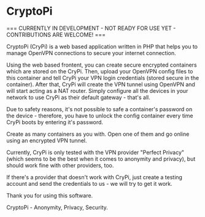 # CryptoPi

=== CURRENTLY IN DEVELOPMENT - NOT READY FOR USE YET - CONTRIBUTIONS ARE WELCOME! ===

CryptoPi (CryPi) is a web based application written in PHP that helps you to manage OpenVPN connections to secure your internet connection.

Using the web based frontent, you can create secure encrypted containers which are stored on the CryPi. Then, upload your OpenVPN config files to this container and tell CryPi your VPN login credentials (stored secure in the container). After that, CryPi will create the VPN tunnel using OpenVPN and will start acting as a NAT router. Simply configure all the devices in your network to use CryPi as their default gateway - that's all.

Due to safety reasons, it's not possible to safe a container's password on the device - therefore, you have to unlock the config container every time CryPi boots by entering it's password.

Create as many containers as you with. Open one of them and go online using an encrypted VPN tunnel.

Currently, CryPi is only tested with the VPN provider "Perfect Privacy" (which seems to be the best when it comes to anonymity and privacy), but should work fine with other providers, too.

If there's a provider that doesn't work with CryPi, just create a testing account and send the credentials to us - we will try to get it work.

Thank you for using this software.

CryptoPi - Anonymity, Privacy, Security.
